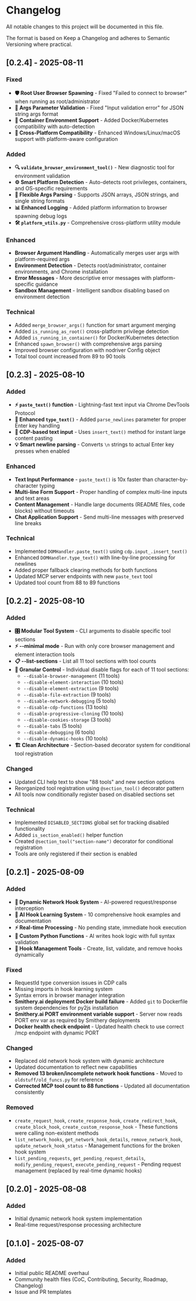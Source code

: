 # Changelog

All notable changes to this project will be documented in this file.

The format is based on Keep a Changelog and adheres to Semantic Versioning where practical.

## [0.2.4] - 2025-08-11
### Fixed
- **🛡️ Root User Browser Spawning** - Fixed "Failed to connect to browser" when running as root/administrator
- **📝 Args Parameter Validation** - Fixed "Input validation error" for JSON string args format
- **🐳 Container Environment Support** - Added Docker/Kubernetes compatibility with auto-detection
- **🔧 Cross-Platform Compatibility** - Enhanced Windows/Linux/macOS support with platform-aware configuration

### Added
- **🔍 `validate_browser_environment_tool()`** - New diagnostic tool for environment validation
- **⚙️ Smart Platform Detection** - Auto-detects root privileges, containers, and OS-specific requirements
- **🔄 Flexible Args Parsing** - Supports JSON arrays, JSON strings, and single string formats
- **📊 Enhanced Logging** - Added platform information to browser spawning debug logs
- **🛠️ `platform_utils.py`** - Comprehensive cross-platform utility module

### Enhanced
- **Browser Argument Handling** - Automatically merges user args with platform-required args
- **Environment Detection** - Detects root/administrator, container environments, and Chrome installation
- **Error Messages** - More descriptive error messages with platform-specific guidance
- **Sandbox Management** - Intelligent sandbox disabling based on environment detection

### Technical
- Added `merge_browser_args()` function for smart argument merging
- Added `is_running_as_root()` cross-platform privilege detection
- Added `is_running_in_container()` for Docker/Kubernetes detection
- Enhanced `spawn_browser()` with comprehensive args parsing
- Improved browser configuration with nodriver Config object
- Total tool count increased from 89 to 90 tools

## [0.2.3] - 2025-08-10
### Added
- **⚡ `paste_text()` function** - Lightning-fast text input via Chrome DevTools Protocol
- **📝 Enhanced `type_text()`** - Added `parse_newlines` parameter for proper Enter key handling
- **🚀 CDP-based text input** - Uses `insert_text()` method for instant large content pasting
- **💡 Smart newline parsing** - Converts `\n` strings to actual Enter key presses when enabled

### Enhanced  
- **Text Input Performance** - `paste_text()` is 10x faster than character-by-character typing
- **Multi-line Form Support** - Proper handling of complex multi-line inputs and text areas
- **Content Management** - Handle large documents (README files, code blocks) without timeouts
- **Chat Application Support** - Send multi-line messages with preserved line breaks

### Technical
- Implemented `DOMHandler.paste_text()` using `cdp.input_.insert_text()` 
- Enhanced `DOMHandler.type_text()` with line-by-line processing for newlines
- Added proper fallback clearing methods for both functions
- Updated MCP server endpoints with new `paste_text` tool
- Updated tool count from 88 to 89 functions

## [0.2.2] - 2025-08-10
### Added
- **🎛️ Modular Tool System** - CLI arguments to disable specific tool sections
- **⚡ --minimal mode** - Run with only core browser management and element interaction tools
- **📋 --list-sections** - List all 11 tool sections with tool counts
- **🔧 Granular Control** - Individual disable flags for each of 11 tool sections:
  - `--disable-browser-management` (11 tools)
  - `--disable-element-interaction` (10 tools) 
  - `--disable-element-extraction` (9 tools)
  - `--disable-file-extraction` (9 tools)
  - `--disable-network-debugging` (5 tools)
  - `--disable-cdp-functions` (13 tools)
  - `--disable-progressive-cloning` (10 tools)
  - `--disable-cookies-storage` (3 tools)
  - `--disable-tabs` (5 tools)
  - `--disable-debugging` (6 tools)
  - `--disable-dynamic-hooks` (10 tools)
- **🏗️ Clean Architecture** - Section-based decorator system for conditional tool registration

### Changed
- Updated CLI help text to show "88 tools" and new section options
- Reorganized tool registration using `@section_tool()` decorator pattern
- All tools now conditionally register based on disabled sections set

### Technical
- Implemented `DISABLED_SECTIONS` global set for tracking disabled functionality
- Added `is_section_enabled()` helper function
- Created `@section_tool("section-name")` decorator for conditional registration
- Tools are only registered if their section is enabled

## [0.2.1] - 2025-08-09
### Added
- **🚀 Dynamic Network Hook System** - AI-powered request/response interception
- **🧠 AI Hook Learning System** - 10 comprehensive hook examples and documentation
- **⚡ Real-time Processing** - No pending state, immediate hook execution
- **🐍 Custom Python Functions** - AI writes hook logic with full syntax validation
- **🔧 Hook Management Tools** - Create, list, validate, and remove hooks dynamically

### Fixed
- RequestId type conversion issues in CDP calls
- Missing imports in hook learning system
- Syntax errors in browser manager integration
- **Smithery.ai deployment Docker build failure** - Added `git` to Dockerfile system dependencies for py2js installation
- **Smithery.ai PORT environment variable support** - Server now reads PORT env var as required by Smithery deployments
- **Docker health check endpoint** - Updated health check to use correct /mcp endpoint with dynamic PORT

### Changed
- Replaced old network hook system with dynamic architecture
- Updated documentation to reflect new capabilities
- **Removed 13 broken/incomplete network hook functions** - Moved to `oldstuff/old_funcs.py` for reference
- **Corrected MCP tool count to 88 functions** - Updated all documentation consistently

### Removed
- `create_request_hook`, `create_response_hook`, `create_redirect_hook`, `create_block_hook`, `create_custom_response_hook` - These functions were calling non-existent methods
- `list_network_hooks`, `get_network_hook_details`, `remove_network_hook`, `update_network_hook_status` - Management functions for the broken hook system
- `list_pending_requests`, `get_pending_request_details`, `modify_pending_request`, `execute_pending_request` - Pending request management (replaced by real-time dynamic hooks)

## [0.2.0] - 2025-08-08
### Added
- Initial dynamic network hook system implementation
- Real-time request/response processing architecture

## [0.1.0] - 2025-08-07
### Added
- Initial public README overhaul
- Community health files (CoC, Contributing, Security, Roadmap, Changelog)
- Issue and PR templates


